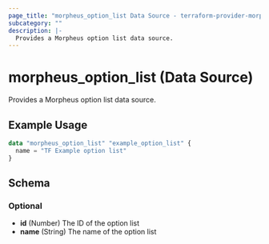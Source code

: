 ```yaml
---
page_title: "morpheus_option_list Data Source - terraform-provider-morpheus"
subcategory: ""
description: |-
  Provides a Morpheus option list data source.
---
```


# morpheus_option_list (Data Source)

Provides a Morpheus option list data source.

## Example Usage

```terraform
data "morpheus_option_list" "example_option_list" {
  name = "TF Example option list"
}
```

<!-- schema generated by tfplugindocs -->
## Schema

### Optional

- **id** (Number) The ID of the option list
- **name** (String) The name of the option list